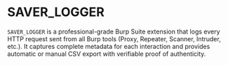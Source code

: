 # SAVER_LOGGER
`SAVER_LOGGER` is a professional-grade Burp Suite extension that logs every HTTP request sent from all Burp tools (Proxy, Repeater, Scanner, Intruder, etc.). It captures complete metadata for each interaction and provides automatic or manual CSV export with verifiable proof of authenticity.
